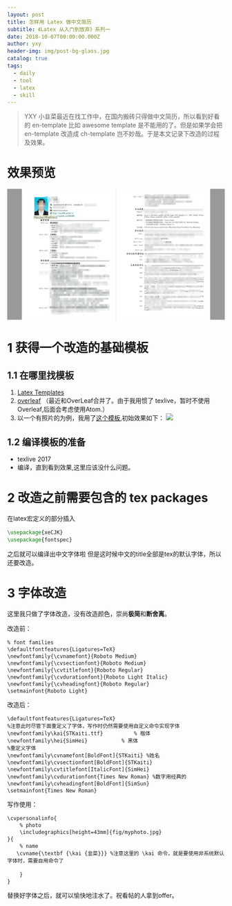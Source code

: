 ```yaml
---
layout: post
title: 怎样用 Latex 做中文简历
subtitle: 《Latex 从入门到放弃》系列一
date: 2018-10-07T00:00:00.000Z
author: yxy
header-img: img/post-bg-glass.jpg
catalog: true
tags:
  - daily
  - tool
  - latex
  - skill
---
```


> YXY 小韭菜最近在找工作中，在国内搬砖只得做中文简历，所以看到好看的 en-template 比如 awesome template 是不能用的了。但是如果学会把 en-template 改造成 ch-template 岂不妙哉。于是本文记录下改造的过程及效果。

# 效果预览

![](/img/post-fig-vague.png)

# 1 获得一个改造的基础模板

## 1.1 在哪里找模板

1. [Latex Templates](http://www.latextemplates.com/)
2. [overleaf](https://www.overleaf.com/gallery/tagged/cv) （最近和OverLeaf合并了。由于我用惯了 texlive，暂时不使用Overleaf,后面会考虑使用Atom.）
3. 以一个有照片的为例，我用了[这个模板](https://www.overleaf.com/latex/templates/1-dot-5-column-cv/rpcbqtrsgbxm),初始效果如下： ![](https://429d5421843ead24b185-b347df14968347461fc7265222280b54.ssl.cf5.rackcdn.com/gallery-images/6e08cc48d800e2a5108a7d9893d959bb584f20f0.jpeg)

## 1.2 编译模板的准备

- texlive 2017
- 编译，直到看到效果,这里应该没什么问题。

# 2 改造之前需要包含的 tex packages

在latex宏定义的部分插入

```tex
\usepackage{xeCJK}
\usepackage{fontspec}
```

之后就可以编译出中文字体啦 但是这时候中文的title全部是tex的默认字体，所以还要改造。

# 3 字体改造

这里我只做了字体改造，没有改造颜色，崇尚**极简**和**断舍离**。

改造前：

```
% font families
\defaultfontfeatures{Ligatures=TeX}
\newfontfamily{\cvnamefont}{Roboto Medium}
\newfontfamily{\cvsectionfont}{Roboto Medium}
\newfontfamily{\cvtitlefont}{Roboto Regular}
\newfontfamily{\cvdurationfont}{Roboto Light Italic}
\newfontfamily{\cvheadingfont}{Roboto Regular}
\setmainfont{Roboto Light}
```

改造后：

```
\defaultfontfeatures{Ligatures=TeX}
%注意此时尽管下面重定义了字体，写作时仍然需要使用自定义命令实现字体
\newfontfamily\kai{STKaiti.ttf}          % 楷体
\newfontfamily\hei{SimHei}           % 黑体
%重定义字体
\newfontfamily\cvnamefont[BoldFont]{STKaiti} %姓名
\newfontfamily\cvsectionfont[BoldFont]{STKaiti}
\newfontfamily\cvtitlefont[ItalicFont]{SimHei}
\newfontfamily\cvdurationfont{Times New Roman} %数字用经典的
\newfontfamily\cvheadingfont[BoldFont]{SimSun}
\setmainfont{Times New Roman}
```

写作使用：

```
\cvpersonalinfo{
    % photo
    \includegraphics[height=43mm]{fig/myphoto.jpg}
}{
    % name
   \cvname{\textbf {\kai {韭菜}}} %注意这里的 \kai 命令，就是要使用非系统默认字体时，需要自用命令了

    }
}
```

替换好字体之后，就可以愉快地注水了。祝看帖的人拿到offer。
